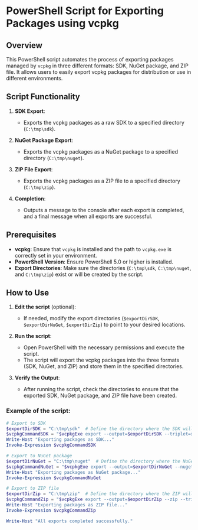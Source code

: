 
# PowerShell Script for Exporting Packages using vcpkg

## Overview

This PowerShell script automates the process of exporting packages managed by `vcpkg` in three different formats: SDK, NuGet package, and ZIP file. It allows users to easily export vcpkg packages for distribution or use in different environments.

## Script Functionality

1. **SDK Export**:
    - Exports the vcpkg packages as a raw SDK to a specified directory (`C:\tmp\sdk`).
  
2. **NuGet Package Export**:
    - Exports the vcpkg packages as a NuGet package to a specified directory (`C:\tmp\nuget`).
  
3. **ZIP File Export**:
    - Exports the vcpkg packages as a ZIP file to a specified directory (`C:\tmp\zip`).

4. **Completion**:
    - Outputs a message to the console after each export is completed, and a final message when all exports are successful.

## Prerequisites

- **vcpkg**: Ensure that `vcpkg` is installed and the path to `vcpkg.exe` is correctly set in your environment.
- **PowerShell Version**: Ensure PowerShell 5.0 or higher is installed.
- **Export Directories**: Make sure the directories (`C:\tmp\sdk`, `C:\tmp\nuget`, and `C:\tmp\zip`) exist or will be created by the script.

## How to Use

1. **Edit the script** (optional):
    - If needed, modify the export directories (`$exportDirSDK`, `$exportDirNuGet`, `$exportDirZip`) to point to your desired locations.
  
2. **Run the script**:
    - Open PowerShell with the necessary permissions and execute the script.
    - The script will export the vcpkg packages into the three formats (SDK, NuGet, and ZIP) and store them in the specified directories.

3. **Verify the Output**:
    - After running the script, check the directories to ensure that the exported SDK, NuGet package, and ZIP file have been created.

### Example of the script:

```powershell
# Export to SDK
$exportDirSDK = "C:\tmp\sdk"  # Define the directory where the SDK will be exported
$vcpkgCommandSDK = "$vcpkgExe export --output=$exportDirSDK --triplet=x64-windows --raw"
Write-Host "Exporting packages as SDK..."
Invoke-Expression $vcpkgCommandSDK

# Export to NuGet package
$exportDirNuGet = "C:\tmp\nuget"  # Define the directory where the NuGet package will be exported
$vcpkgCommandNuGet = "$vcpkgExe export --output=$exportDirNuGet --nuget --triplet=x64-windows"
Write-Host "Exporting packages as NuGet package..."
Invoke-Expression $vcpkgCommandNuGet

# Export to ZIP file
$exportDirZip = "C:\tmp\zip"  # Define the directory where the ZIP will be exported
$vcpkgCommandZip = "$vcpkgExe export --output=$exportDirZip --zip --triplet=x64-windows"
Write-Host "Exporting packages as ZIP file..."
Invoke-Expression $vcpkgCommandZip

Write-Host "All exports completed successfully."
```

